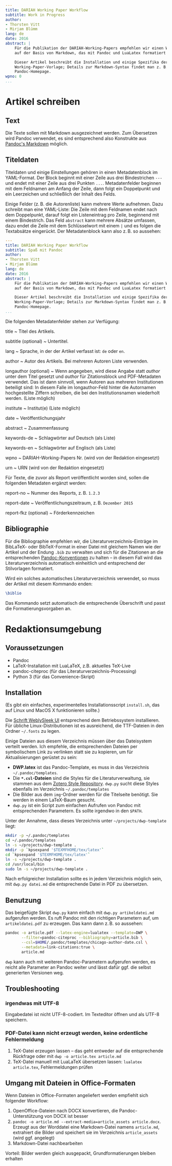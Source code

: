 ```yaml
---
title: DARIAH Working Paper Workflow
subtitle: Work in Progress
author: 
- Thorsten Vitt
- Mirjam Blümm
lang: de
date: 2016
abstract: |
    Für die Publikation der DARIAH-Working-Papers empfehlen wir einen Workflow
    auf der Basis von Markdown, das mit Pandoc und LuaLatex formatiert wird.

    Dieser Artikel beschreibt die Installation und einige Spezifika der
    Working-Paper-Vorlage; Details zur Markdown-Syntax findet man z. B. auf der
    Pandoc-Homepage.
wpno: 0
...
```


# Artikel schreiben

## Text

Die Texte sollen mit Markdown ausgezeichnet werden. Zum Übersetzen wird Pandoc verwendet, es sind entsprechend also Konstrukte aus [Pandoc's Markdown](http://pandoc.org/MANUAL.html#pandocs-markdown) möglich. 

## Titeldaten

Titeldaten und einige Einstellungen gehören in einen Metadatenblock im YAML-Format. Der Block beginnt mit einer Zeile aus drei Bindestrichen `---` und endet mit einer Zeile aus drei Punkten `...`. Metadatenfelder beginnen mit dem Feldnamen am Anfang der Zeile, dann folgt ein Doppelpunkt und ein Leerzeichen und schließlich der Inhalt des Felds.

Einige Felder (z. B. die Autorenliste) kann mehrere Werte aufnehmen. Dazu schreibt man eine YAML-Liste: Die Zeile mit dem Feldnamen endet nach dem Doppelpunkt, darauf folgt ein Listeneintrag pro Zeile, beginnend mit einem Bindestrich. Das Feld `abstract` kann mehrere Absätze umfassen, dazu endet die Zeile mit dem Schlüsselwort mit einem `|` und es folgen die Textabsätze eingerückt. Der Metadatenblock kann also z. B. so aussehen:

```yaml
---
title: DARIAH Working Paper Workflow
subtitle: Spaß mit Pandoc
author: 
- Thorsten Vitt
- Mirjam Blümm
lang: de
date: 2016
abstract: |
    Für die Publikation der DARIAH-Working-Papers empfehlen wir einen Workflow
    auf der Basis von Markdown, das mit Pandoc und LuaLatex formatiert wird.

    Dieser Artikel beschreibt die Installation und einige Spezifika der
    Working-Paper-Vorlage; Details zur Markdown-Syntax findet man z. B. auf der
    Pandoc-Homepage.
...
```

Die folgenden Metadatenfelder stehen zur Verfügung:

title
~    Titel des Artikels.

subtitle (optional)
~    Untertitel.

lang
~    Sprache, in der der Artikel verfasst ist: `de` oder `en`.

author
~    Autor des Artikels. Bei mehreren Autoren Liste verwenden.

longauthor (optional)
~    Wenn angegeben, wird diese Angabe statt _author_ unter dem Titel gesetzt und _author_ für Zitationsblock und PDF-Metadaten verwendet. Das ist dann sinnvoll, wenn Autoren aus mehreren Institutionen beteiligt sind: In diesem Falle im longauthor-Feld hinter die Autornamen hochgestellte Ziffern schreiben, die bei den Institutionsnamen wiederholt werden. (Liste möglich)

institute
~    Institut(e) (Liste möglich)

date
~    Veröffentlichungsjahr

abstract
~    Zusammenfassung

keywords-de
~    Schlagwörter auf Deutsch (als Liste)

keywords-en
~    Schlagwörter auf Englisch (als Liste)

wpno
~    DARIAH-Working-Papers Nr. (wird von der Redaktion eingesetzt)

urn
~    URN (wird von der Redaktion eingesetzt)

Für Texte, die zuvor als Report veröffentlicht worden sind, sollen die folgenden Metadaten ergänzt werden:

report-no
~    Nummer des Reports, z. B. `1.2.3`

report-date
~    Veröffentlichungszeitraum, z. B. `Dezember 2015`

report-fkz (optional)
~    Förderkennzeichen


## Bibliographie

Für die Bibliographie empfehlen wir, die Literaturverzeichnis-Einträge im BibLaTeX- oder BibTeX-Format in einer Datei mit gleichem Namen wie der Artikel und der Endung `.bib` zu verwalten und sich für die Zitationen an die entsprechenden [Pandoc-Konventionen](http://pandoc.org/MANUAL.html#citations) zu halten – in diesem Fall wird das Literaturverzeichnis automatisch einheitlich und entsprechend der Stilvorlagen formatiert.

Wird ein solches automatisches Literaturverzeichnis verwendet, so muss der Artikel mit diesem Kommando enden:

```latex
\biblio
```

Das Kommando setzt automatisch die entsprechende Überschrift und passt die Formatierungsvorgaben an.


# Redaktionsumgebung

## Voraussetzungen

* Pandoc
* LaTeX-Installation mit LuaLaTeX, z.B. aktuelles TeX-Live
* pandoc-citeproc (für das Literaturverzeichnis-Processing)
* Python 3 (für das Convenience-Skript)

## Installation

(Es gibt ein einfaches, experimentelles Installationsscript `install.sh`, das auf Linux und MacOS X funktionieren sollte.)

Die [Schrift WeblySleek UI](http://www.dafont.com/weblysleek-ui.font) entsprechend dem Betriebssystem installieren. Für übliche Linux-Distributionen ist es ausreichend, die TTF-Dateien in den Ordner `~/.fonts` zu legen.

Einige Dateien aus diesem Verzeichnis müssen über das Dateisystem verteilt werden. Ich empfehle, die entsprechenden Dateien per symbolischem Link zu verlinken statt sie zu kopieren, um für Aktualisierungen gerüstet zu sein:

* __DWP.latex__ ist das Pandoc-Template, es muss in das Verzeichnis `~/.pandoc/templates`.
* Die __`*.csl`-Dateien__ sind die Styles für die Literaturverwaltung, sie stammen aus dem [Zotero Style Repository](https://www.zotero.org/styles?q=chicago&format=author-date). `dwp.py` sucht diese Styles ebenfalls im Verzeichnis `~/.pandoc/templates`
* Die Bilder aus dem `img`-Ordner werden für die Titelseite benötigt. Sie werden in einem LaTeX-Baum gesucht.
* `dwp.py` ist ein Script zum einfachen Aufrufen von Pandoc mit entsprechenden Parametern. Es sollte irgendwo in den `$PATH`.

Unter der Annahme, dass dieses Verzeichnis unter `~/projects/dwp-template` liegt:

```bash
mkdir -p ~/.pandoc/templates
cd ~/.pandoc/templates
ln -s ~/projects/dwp-template .
mkdir -p `kpsexpand '$TEXMFHOME/tex/latex'`
cd `kpsexpand '$TEXMFHOME/tex/latex'`
ln -s ~/projects/dwp-template .
cd /usr/local/bin
sudo ln -s ~/projects/dwp-template .
```

Nach erfolgreicher Installation sollte es in jedem Verzeichnis möglich sein, mit `dwp.py datei.md` die entsprechende Datei in PDF zu übersetzen.

## Benutzung

Das beigefügte Skript `dwp.py` kann einfach mit `dwp.py artikeldatei.md` aufgerufen werden. Es ruft Pandoc mit den richtigen Parametern auf, um `artikeldatei.pdf` zu erzeugen. Das kann dann z. B. so aussehen:

```bash
pandoc -o article.pdf --latex-engine=lualatex --template=DWP \
       --filter=pandoc-citeproc --bibliography=article.bib \
       --csl=$HOME/.pandoc/templates/chicago-author-date.csl \
       --metadata=link-citations:true \
       article.md
```

`dwp` kann auch mit weiteren Pandoc-Parametern aufgerufen werden, es reicht alle Parameter an Pandoc weiter und lässt dafür ggf. die selbst generierten Versionen weg.

## Troubleshooting

### irgendwas mit UTF-8

Eingabedatei ist nicht UTF-8-codiert. Im Texteditor öffnen und als UTF-8 speichern.

### PDF-Datei kann nicht erzeugt werden, keine ordentliche Fehlermeldung

1. TeX-Datei erzeugen lassen – das geht entweder auf die entsprechende Rückfrage oder mit `dwp -o article.tex article.md`
2. TeX-Datei manuell mit LuaLaTeX übersetzen lassen: `lualatex article.tex`, Fehlermeldungen prüfen

## Umgang mit Dateien in Office-Formaten

Wenn Dateien in Office-Formaten angeliefert werden empfiehlt sich folgender Workflow:

1. OpenOffice-Dateien nach DOCX konvertieren, die Pandoc-Unterstützung von DOCX ist besser
2. `pandoc -o article.md --extract-media=article_assets article.docx`. Erzeugt aus der Worddatei eine Markdown-Datei namens `article.md`, extrahiert die Bilder und speichert sie im Verzeichnis `article_assets` (wird ggf. angelegt)
3. Markdown-Datei nachbearbeiten

Vorteil: Bilder werden gleich ausgepackt, Grundformatierungen bleiben erhalten
